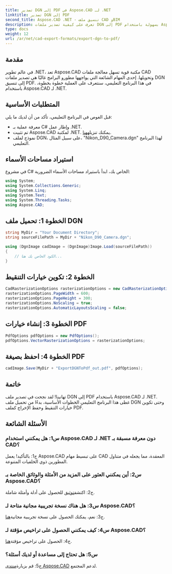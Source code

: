 ```yaml
---
title: تصدير DGN إلى PDF في Aspose.CAD لـ .NET
linktitle: تصدير DGN إلى PDF
second_title: Aspose.CAD .NET - تنسيق ملف CAD وBIM
description: تعرف على كيفية تصدير ملفات DGN إلى PDF بسهولة باستخدام Aspose.CAD لـ .NET. دليل خطوة بخطوة للتعامل السلس مع ملفات CAD.
type: docs
weight: 12
url: /ar/net/cad-export-formats/export-dgn-to-pdf/
---
```

## مقدمة

في عالم تطوير .NET، تعد Aspose.CAD مكتبة قوية تسهل معالجة ملفات CAD وتحويلها. إحدى المهام الشائعة التي يواجهها مطورو البرامج غالبًا هي تصدير ملفات DGN إلى تنسيق PDF. في هذا البرنامج التعليمي، سنتعرف على العملية خطوة بخطوة، باستخدام Aspose.CAD لـ .NET.

## المتطلبات الأساسية

قبل الغوص في البرنامج التعليمي، تأكد من أن لديك ما يلي:

- معرفة عملية بـ C# وإطار عمل .NET.
-  تم تثبيت Aspose.CAD لمكتبة .NET. يمكنك تنزيله[هنا](https://releases.aspose.com/cad/net/).
- نموذج لملف DGN، على سبيل المثال، "Nikon_D90_Camera.dgn" لهذا البرنامج التعليمي.

## استيراد مساحات الأسماء

في مشروع C# الخاص بك، ابدأ باستيراد مساحات الأسماء الضرورية:

```csharp
using System;
using System.Collections.Generic;
using System.Linq;
using System.Text;
using System.Threading.Tasks;
using Aspose.CAD;
```

## الخطوة 1: تحميل ملف DGN

```csharp
string MyDir = "Your Document Directory";
string sourceFilePath = MyDir + "Nikon_D90_Camera.dgn";

using (DgnImage cadImage = (DgnImage)Image.Load(sourceFilePath))
{
    // الكود الخاص بك هنا...
}
```

## الخطوة 2: تكوين خيارات التنقيط

```csharp
CadRasterizationOptions rasterizationOptions = new CadRasterizationOptions();
rasterizationOptions.PageWidth = 600;
rasterizationOptions.PageHeight = 300;
rasterizationOptions.NoScaling = true;
rasterizationOptions.AutomaticLayoutsScaling = false;
```

## الخطوة 3: إنشاء خيارات PDF

```csharp
PdfOptions pdfOptions = new PdfOptions();
pdfOptions.VectorRasterizationOptions = rasterizationOptions;
```

## الخطوة 4: احفظ بصيغة PDF

```csharp
cadImage.Save(MyDir + "ExportDGNToPdf_out.pdf", pdfOptions);
```

## خاتمة

تهانينا! لقد نجحت في تصدير ملف DGN إلى PDF باستخدام Aspose.CAD لـ .NET. غطى هذا البرنامج التعليمي الخطوات الأساسية، بدءًا من تحميل ملف DGN وحتى تكوين خيارات التنقيط وحفظ الإخراج كملف PDF.

## الأسئلة الشائعة

### س1: هل يمكنني استخدام Aspose.CAD لـ .NET دون معرفة مسبقة بـ CAD؟

ج1: بالتأكيد! يعمل Aspose.CAD على تبسيط مهام CAD المعقدة، مما يجعله في متناول المطورين ذوي الخلفيات المتنوعة.

### س2: أين يمكنني العثور على المزيد من الأمثلة والوثائق الخاصة بـ Aspose.CAD؟

 ج2: اكتشف[توثيق](https://reference.aspose.com/cad/net/) للحصول على أدلة وأمثلة شاملة.

### س3: هل هناك نسخة تجريبية مجانية متاحة لـ Aspose.CAD؟

 ج3: نعم، يمكنك الحصول على نسخة تجريبية مجانية[هنا](https://releases.aspose.com/).

### س4: كيف يمكنني الحصول على تراخيص مؤقتة لـ Aspose.CAD؟

 ج4: الحصول على تراخيص مؤقتة[هنا](https://purchase.aspose.com/temporary-license/).

### س5: هل تحتاج إلى مساعدة أو لديك أسئلة؟

 ج5: قم بزيارة[منتدى Aspose.CAD](https://forum.aspose.com/c/cad/19) لدعم المجتمع.